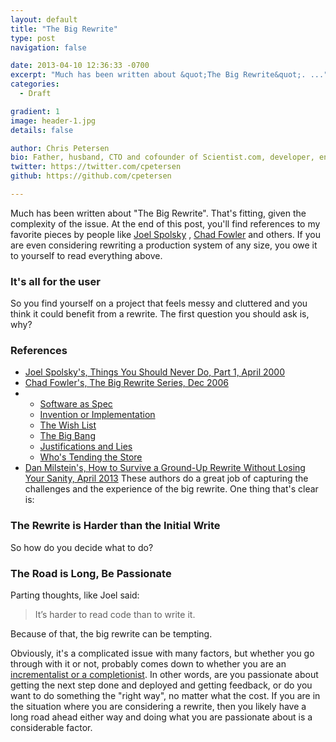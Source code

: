 ```yaml
---
layout: default
title: "The Big Rewrite"
type: post
navigation: false

date: 2013-04-10 12:36:33 -0700
excerpt: "Much has been written about &quot;The Big Rewrite&quot;. ..."
categories:
  - Draft

gradient: 1
image: header-1.jpg
details: false

author: Chris Petersen
bio: Father, husband, CTO and cofounder of Scientist.com, developer, entrepreneur and technologist.
twitter: https://twitter.com/cpetersen
github: https://github.com/cpetersen

---
```



Much has been written about "The Big Rewrite". That's fitting, given the complexity of the issue. At the end of this post, you'll find references to my favorite pieces by people like  [Joel Spolsky](http://www.joelonsoftware.com) ,  [Chad Fowler](http://chadfowler.com)  and others. If you are even considering rewriting a production system of any size, you owe it to yourself to read everything above.

### It's all for the user

 So you find yourself on a project that feels messy and cluttered and you think it could benefit from a rewrite. The first question you should ask is, why?  

### References

 *  [Joel Spolsky's, Things You Should Never Do, Part 1, April 2000](http://www.joelonsoftware.com/articles/fog0000000069.html) 
 *  [Chad Fowler's, The Big Rewrite Series, Dec 2006](http://chadfowler.com/blog/2006/12/27/the-big-rewrite/) 
 * 
   *  [Software as Spec](http://chadfowler.com/blog/2006/12/28/software-as-spec/) 
   *  [Invention or Implementation](http://chadfowler.com/blog/2006/12/29/invention-or-implementation/) 
   *  [The Wish List](http://chadfowler.com/blog/2006/12/30/the-wish-list/) 
   *  [The Big Bang](http://chadfowler.com/blog/2007/01/02/the-big-bang/) 
   *  [Justifications and Lies](http://chadfowler.com/blog/2007/01/03/justifications-and-lies/) 
   *  [Who's Tending the Store](http://chadfowler.com/blog/2007/01/04/who's-tending-the-store/) 
 *  [Dan Milstein's, How to Survive a Ground-Up Rewrite Without Losing Your Sanity, April 2013](http://onstartups.com/tabid/3339/bid/97052/Screw-You-Joel-Spolsky-We-re-Rewriting-It-From-Scratch.aspx) 
 These authors do a great job of capturing the challenges and the experience of the big rewrite.  One thing that's clear is:

### The Rewrite is Harder than the Initial Write

 So how do you decide what to do? 

### The Road is Long, Be Passionate

 Parting thoughts, like Joel said: 

 > It’s harder to read code than to write it.

 Because of that, the big rewrite can be tempting.  

 Obviously, it's a complicated issue with many factors, but whether you go through with it or not, probably comes down to whether you are an  [incrementalist or a completionist](http://www.randsinrepose.com/archives/2003/08/05/incrementalists_completionists.html). In other words, are you passionate about getting the next step done and deployed and getting feedback, or do you want to do something the "right way", no matter what the cost. If you are in the situation where you are considering a rewrite, then you likely have a long road ahead either way and doing what you are passionate about is a considerable factor. 

 
